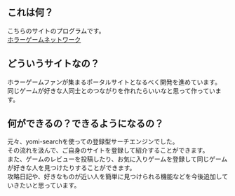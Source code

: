 ## これは何？
こちらのサイトのプログラムです。  
[ホラーゲームネットワーク](https://horrorgame.net/)

## どういうサイトなの？ 
ホラーゲームファンが集まるポータルサイトとなるべく開発を進めています。  
同じゲームが好きな人同士とのつながりを作れたらいいなと思って作っています。  

## 何ができるの？できるようになるの？
元々、yomi-searchを使っての登録型サーチエンジンでした。  
その流れを汲んで、ご自身のサイトを登録して紹介することができます。  
また、ゲームのレビューを投稿したり、お気に入りゲームを登録して同じゲームが好きな人を見つけたりすることができます。  
攻略日記や、好きなものが近い人を簡単に見つけられる機能などを今後追加していきたいと思っています。

